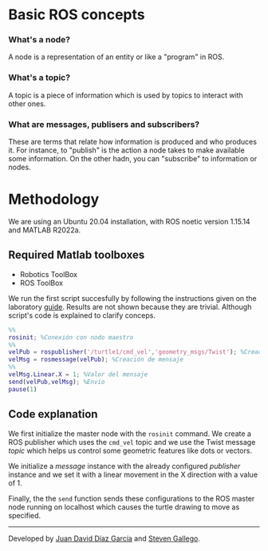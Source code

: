 # Basic ROS concepts
### **What's a node?**
A node is a representation of an entity or like a "program" in ROS.
### **What's a topic?**
A topic is a piece of information which is used by topics to interact with other ones.
### **What are messages, publisers and subscribers?**
These are terms that relate how information is produced and who produces it. For instance, to "publish" is the action a node takes to make available some information. On the other hadn, you can "subscribe" to information or nodes.
# Methodology
We are using an Ubuntu 20.04 installation, with ROS noetic version 1.15.14 and MATLAB R2022a.

## Required Matlab toolboxes
- Robotics ToolBox
- ROS ToolBox

We run the first script succesfully by following the instructions given on the laboratory [guide](https://drive.google.com/file/d/19UOE_eI-ob2ZymNHWFrYgrxLQfgOon43/view). Results are not shown because they are trivial. Although script's code is explained to clarify conceps.

```matlab
%%
rosinit; %Conexión con nodo maestro
%%
velPub = rospublisher('/turtle1/cmd_vel','geometry_msgs/Twist'); %Creación publicador
velMsg = rosmessage(velPub); %Creación de mensaje
%%
velMsg.Linear.X = 1; %Valor del mensaje
send(velPub,velMsg); %Envio
pause(1)  
```

## Code explanation
We first initialize the master node with the `rosinit` command. We create a ROS publisher which uses the `cmd_vel` topic and we use the Twist message *topic* which helps us control some geometric features like dots or vectors. 

We initialize a *message* instance with the already configured *publisher* instance and we set it with a linear movement in the X direction with a value of $1$.

Finally, the the `send` function sends these configurations to the ROS master node running on localhost which causes the turtle drawing to move as specified.



___
Developed by
[Juan David Díaz García](https://github.com/D4vidDG) and [Steven Gallego](https://github.com/jhairssteven).